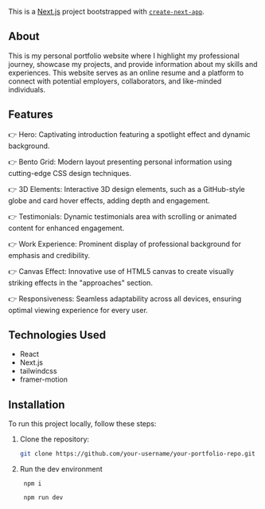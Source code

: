 This is a [Next.js](https://nextjs.org/) project bootstrapped with [`create-next-app`](https://github.com/vercel/next.js/tree/canary/packages/create-next-app).

## About

This is my personal portfolio website where I highlight my professional journey, showcase my projects, and provide information about my skills and experiences. This website serves as an online resume and a platform to connect with potential employers, collaborators, and like-minded individuals.

## Features

👉 Hero: Captivating introduction featuring a spotlight effect and dynamic background.

👉 Bento Grid: Modern layout presenting personal information using cutting-edge CSS design techniques.

👉 3D Elements: Interactive 3D design elements, such as a GitHub-style globe and card hover effects, adding depth and engagement.

👉 Testimonials: Dynamic testimonials area with scrolling or animated content for enhanced engagement.

👉 Work Experience: Prominent display of professional background for emphasis and credibility.

👉 Canvas Effect: Innovative use of HTML5 canvas to create visually striking effects in the "approaches" section.

👉 Responsiveness: Seamless adaptability across all devices, ensuring optimal viewing experience for every user.

## Technologies Used

- React
- Next.js
- tailwindcss
- framer-motion

## Installation

To run this project locally, follow these steps:

1. Clone the repository:

   ```bash
   git clone https://github.com/your-username/your-portfolio-repo.git

2. Run the dev environment
   ``` 
    npm i

    npm run dev
   ```
